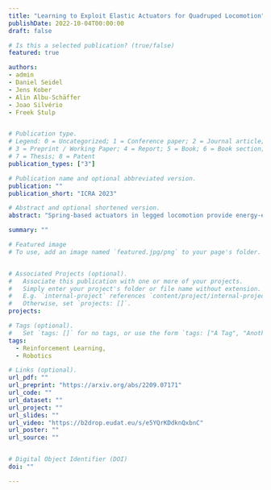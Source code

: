 ```yaml
---
title: "Learning to Exploit Elastic Actuators for Quadruped Locomotion"
publishDate: 2022-10-04T00:00:00
draft: false

# Is this a selected publication? (true/false)
featured: true

authors:
- admin
- Daniel Seidel
- Jens Kober
- Alin Albu-Schäffer
- Joao Silvério
- Freek Stulp


# Publication type.
# Legend: 0 = Uncategorized; 1 = Conference paper; 2 = Journal article;
# 3 = Preprint / Working Paper; 4 = Report; 5 = Book; 6 = Book section;
# 7 = Thesis; 8 = Patent
publication_types: ["3"]

# Publication name and optional abbreviated version.
publication: ""
publication_short: "ICRA 2023"

# Abstract and optional shortened version.
abstract: "Spring-based actuators in legged locomotion provide energy-efficiency and improved performance, but increase the difficulty of controller design. Whereas previous works have focused on extensive modeling and simulation to find optimal controllers for such systems, we propose to learn model-free controllers directly on the real robot. In our approach, gaits are first synthesized by central pattern generators (CPGs), whose parameters are optimized to quickly obtain an open-loop controller that achieves efficient locomotion. Then, to make that controller more robust and further improve the performance, we use reinforcement learning to close the loop, to learn corrective actions on top of the CPGs. We evaluate the proposed approach in DLR's elastic quadruped bert. Our results in learning trotting and pronking gaits show that exploitation of the spring actuator dynamics emerges naturally from optimizing for dynamic motions, yielding high-performing locomotion despite being model-free. The whole process takes no more than 1.5 hours on the real robot and results in natural-looking gaits. "

summary: ""

# Featured image
# To use, add an image named `featured.jpg/png` to your page's folder.


# Associated Projects (optional).
#   Associate this publication with one or more of your projects.
#   Simply enter your project's folder or file name without extension.
#   E.g. `internal-project` references `content/project/internal-project/index.md`.
#   Otherwise, set `projects: []`.
projects:

# Tags (optional).
#   Set `tags: []` for no tags, or use the form `tags: ["A Tag", "Another Tag"]` for one or more tags.
tags:
  - Reinforcement Learning,
  - Robotics

# Links (optional).
url_pdf: ""
url_preprint: "https://arxiv.org/abs/2209.07171"
url_code: ""
url_dataset: ""
url_project: ""
url_slides: ""
url_video: "https://b2drop.eudat.eu/s/e5YQrKDdknQxbnC"
url_poster: ""
url_source: ""


# Digital Object Identifier (DOI)
doi: ""

---
```

